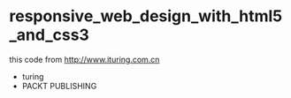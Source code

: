 
# responsive_web_design_with_html5_and_css3
this code from http://www.ituring.com.cn

- turing
- PACKT PUBLISHING


